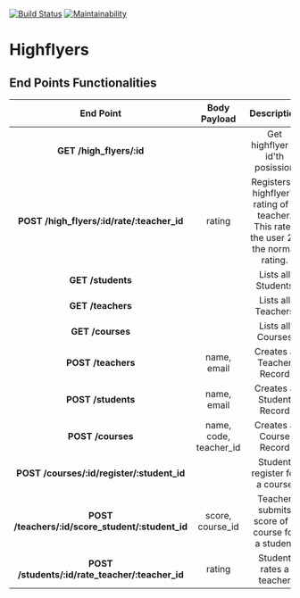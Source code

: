 [![Build Status](https://travis-ci.org/mradeybee/highflyers.svg?branch=master)](https://travis-ci.org/mradeybee/highflyers)
[![Maintainability](https://api.codeclimate.com/v1/badges/ccac9d2adc936cd1ee16/maintainability)](https://codeclimate.com/github/mradeybee/highflyers/maintainability)

# Highflyers

## End Points Functionalities
|End Point| Body Payload | Description  |
|:---------------------:|  :----:| :----:|
| **GET /high_flyers/:id** | | Get highflyer in id'th posission
| **POST /high_flyers/:id/rate/:teacher_id**| rating | Registers a highflyer's rating of a teacher. This rates the user 2X the normal rating.
| **GET /students** | | Lists all Students
| **GET /teachers** | | Lists all Teachers
| **GET /courses** | | Lists all Courses
| **POST /teachers** | name, email | Creates a Teacher Record
| **POST /students** | name, email | Creates a Student Record
| **POST /courses** | name, code, teacher_id | Creates a Course Record
| **POST /courses/:id/register/:student_id** |  | Student register for a course
| **POST /teachers/:id/score_student/:student_id** | score, course_id | Teacher submits score of a course for a student 
| **POST /students/:id/rate_teacher/:teacher_id** | rating | Student rates a teacher
